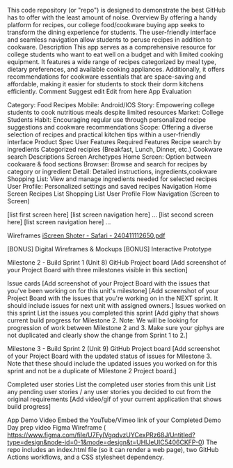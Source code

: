This code repository (or "repo") is designed to demonstrate the best GitHub has to offer with the least amount of noise. Overview By offering a handy platform for recipes, our college food/cookware buying app seeks to transform the dining experience for students. The user-friendly interface and seamless navigation allow students to peruse recipes in addition to cookware. Description This app serves as a comprehensive resource for college students who want to eat well on a budget and with limited cooking equipment. It features a wide range of recipes categorized by meal type, dietary preferences, and available cooking appliances. Additionally, it offers recommendations for cookware essentials that are space-saving and affordable, making it easier for students to stock their dorm kitchens efficiently. Comment Suggest edit Edit from here App Evaluation

Category: Food Recipes Mobile: Android/IOS Story: Empowering college students to cook nutritious meals despite limited resources Market: College Students Habit: Encouraging regular use through personalized recipe suggestions and cookware recommendations Scope: Offering a diverse selection of recipes and practical kitchen tips within a user-friendly interface Product Spec User Features Required Features Recipe search by ingredients Categorized recipies (Breakfast, Lunch, Dinner, etc.) Cookware search Descriptions Screen Archetypes Home Screen: Option between cookware & food sections Browser: Browse and search for recipes by category or ingredient Detail: Detailed instructions, ingredients,cookware Shopping List: View and manage ingredients needed for selected recipes User Profile: Personalized settings and saved recipes Navigation Home Screen Recipes List Shopping List User Profile Flow Navigation (Screen to Screen)

[list first screen here] [list screen navigation here] … [list second screen here] [list screen navigation here] … 

Wireframes [iScreen Shoter - Safari - 240411112650.pdf](https://github.com/CollegeCookBook/BBUCode/files/15026763/iScreen.Shoter.-.Safari.-.240411112650.pdf)


[BONUS] Digital Wireframes & Mockups [BONUS] Interactive Prototype

Milestone 2 - Build Sprint 1 (Unit 8) GitHub Project board [Add screenshot of your Project Board with three milestones visible in this section]

Issue cards [Add screenshot of your Project Board with the issues that you've been working on for this unit's milestone] [Add screenshot of your Project Board with the issues that you're working on in the NEXT sprint. It should include issues for next unit with assigned owners.] Issues worked on this sprint List the issues you completed this sprint [Add giphy that shows current build progress for Milestone 2. Note: We will be looking for progression of work between Milestone 2 and 3. Make sure your giphys are not duplicated and clearly show the change from Sprint 1 to 2.]

Milestone 3 - Build Sprint 2 (Unit 9) GitHub Project board [Add screenshot of your Project Board with the updated status of issues for Milestone 3. Note that these should include the updated issues you worked on for this sprint and not be a duplicate of Milestone 2 Project board.]

Completed user stories List the completed user stories from this unit List any pending user stories / any user stories you decided to cut from the original requirements [Add video/gif of your current application that shows build progress]

App Demo Video Embed the YouTube/Vimeo link of your Completed Demo Day prep video Figma Wireframe ( https://www.figma.com/file/U7FyIVgqdvzUYCexPRz68J/Untitled?type=design&node-id=0-1&mode=design&t=UHlJeUIC5406CKFP-0) The repo includes an index.html file (so it can render a web page), two GitHub Actions workflows, and a CSS stylesheet dependency.
